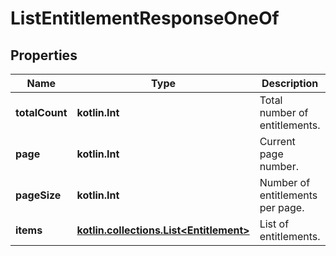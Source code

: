 
# ListEntitlementResponseOneOf

## Properties
| Name | Type | Description | Notes |
| ------------ | ------------- | ------------- | ------------- |
| **totalCount** | **kotlin.Int** | Total number of entitlements. |  |
| **page** | **kotlin.Int** | Current page number. |  |
| **pageSize** | **kotlin.Int** | Number of entitlements per page. |  |
| **items** | [**kotlin.collections.List&lt;Entitlement&gt;**](Entitlement.md) | List of entitlements. |  |



